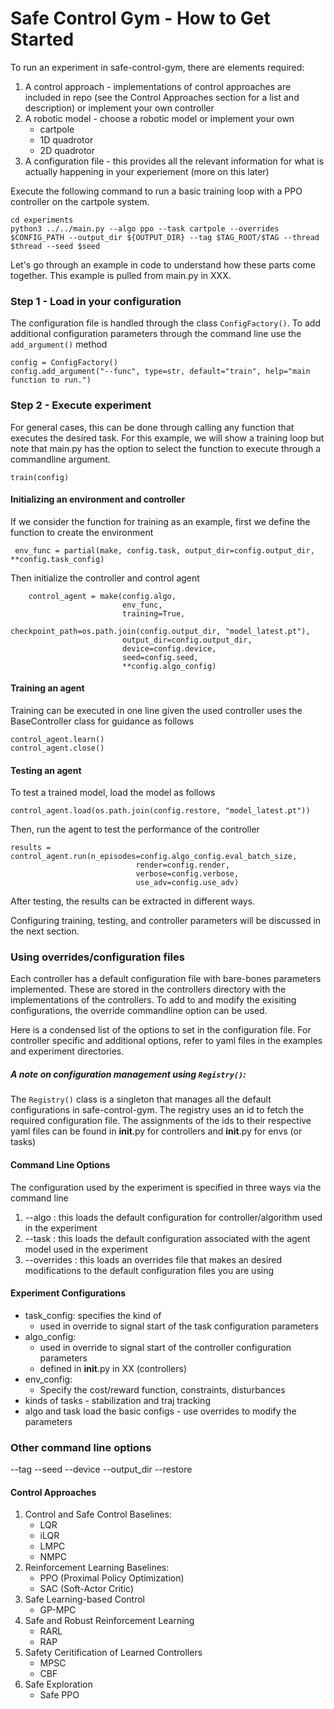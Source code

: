  # Safe Control Gym - How to Get Started 

To run an experiment in safe-control-gym, there are elements required: 

1. A control approach - implementations of control approaches are included in repo (see the Control Approaches section for a list and description) or implement your own controller
2. A robotic model - choose a robotic model or implement your own
    - cartpole
    - 1D quadrotor
    - 2D quadrotor
3. A configuration file - this provides all the relevant information for what is actually happening in your experiement (more on this later)

Execute the following command to run a basic training loop with a PPO controller on the cartpole system. 

```
cd experiments
python3 ../../main.py --algo ppo --task cartpole --overrides $CONFIG_PATH --output_dir ${OUTPUT_DIR} --tag $TAG_ROOT/$TAG --thread $thread --seed $seed
```
<!-- Note: need to change this to actual values  -->

Let's go through an example in code to understand how these parts come together. This example is pulled from main.py in XXX. 

### Step 1 - Load in your configuration

The configuration file is handled through the class `ConfigFactory()`. To add additional configuration parameters through the command line use the `add_argument()` method

```
config = ConfigFactory()
config.add_argument("--func", type=str, default="train", help="main function to run.")
```
### Step 2 - Execute experiment

For general cases, this can be done through calling any function that executes the desired task. For this example, we will show a training loop but note that main.py has the option to select the function to execute through a commandline argument. 

```
train(config)
```
#### Initializing an environment and controller 
If we consider the function for training as an example, first we define the function to create the environment 
```
 env_func = partial(make, config.task, output_dir=config.output_dir, **config.task_config)
```

Then initialize the controller and control agent 
```
    control_agent = make(config.algo,
                         env_func,
                         training=True,
                         checkpoint_path=os.path.join(config.output_dir, "model_latest.pt"),
                         output_dir=config.output_dir,
                         device=config.device,
                         seed=config.seed,
                         **config.algo_config)
```

#### Training an agent 

Training can be executed in one line given the used controller uses the BaseController class for guidance as follows 

```
control_agent.learn()
control_agent.close()
```

#### Testing an agent

To test a trained model, load the model as follows 

```
control_agent.load(os.path.join(config.restore, "model_latest.pt"))
```

Then, run the agent to test the performance of the controller

```
results = control_agent.run(n_episodes=config.algo_config.eval_batch_size,
                            render=config.render,
                            verbose=config.verbose,
                            use_adv=config.use_adv)
```

After testing, the results can be extracted in different ways. 

Configuring training, testing, and controller parameters will be discussed in the next section. 

### Using overrides/configuration files 

Each controller has a default configuration file with bare-bones parameters implemented. These are stored in the controllers directory with the implementations of the controllers. To add to and modify the exisiting configurations, the override commandline option can be used. 

Here is a condensed list of the options to set in the configuration file. For controller specific and additional options, refer to yaml files in the examples and experiment directories. 

##### A note on configuration management using `Registry()`:

The `Registry()` class is a singleton that manages all the default configurations in safe-control-gym. The registry uses an id to fetch the required configuration file. The assignments of the ids to their respective yaml files can be found in __init__.py for controllers and __init__.py for envs (or tasks)


#### Command Line Options

The configuration used by the experiment is specified in three ways via the command line 
1. --algo : this loads the default configuration for controller/algorithm used in the experiment
2. --task : this loads the default configuration associated with the agent model used in the experiment 
3. --overrides : this loads an overrides file that makes an desired modifications to the default configuration files you are using 


#### Experiment Configurations 

- task_config: specifies the kind of 
    - used in override to signal start of the task configuration parameters
- algo_config: 
    - used in override to signal start of the controller configuration parameters 
    - defined in __init__.py in XX (controllers)
- env_config:
    - Specify the cost/reward function, constraints, disturbances
- kinds of tasks - stabilization and traj tracking 
- algo and task load the basic configs - use overrides to modify the parameters

### Other command line options 
--tag
--seed
--device
--output_dir
--restore

#### Control Approaches 
1. Control and Safe Control Baselines:
    - LQR 
    - iLQR 
    - LMPC 
    - NMPC
2. Reinforcement Learning Baselines:
    - PPO (Proximal Policy Optimization)
    - SAC (Soft-Actor Critic)
3. Safe Learning-based Control 
    - GP-MPC
4. Safe and Robust Reinforcement Learning 
    - RARL 
    - RAP
5. Safety Ceritification of Learned Controllers 
    - MPSC 
    - CBF 
6. Safe Exploration 
    - Safe PPO






